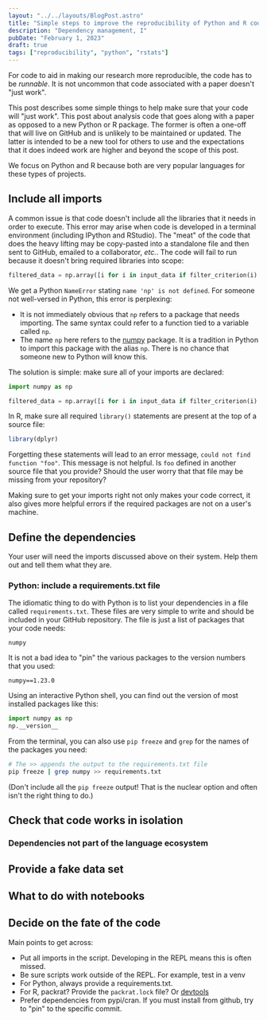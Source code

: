```yaml
---
layout: "../../layouts/BlogPost.astro"
title: "Simple steps to improve the reproducibility of Python and R code"
description: "Dependency management, I"
pubDate: "February 1, 2023"
draft: true
tags: ["reproducibility", "python", "rstats"]
---
```


For code to aid in making our research more reproducible, the code has to be *runnable*.
It is not uncommon that code associated with a paper doesn't "just work".

This post describes some simple things to help make sure that your code will "just work".
This post about analysis code that goes along with a paper as opposed to a new Python or R
package.
The former is often a one-off that will live on GitHub and is unlikely to be maintained or updated.
The latter is intended to be a new tool for others to use and the expectations that it does indeed work are higher and beyond the scope of this post.

We focus on Python and R because both are very popular languages for these types of projects.

## Include all imports

A common issue is that code doesn't include all the libraries that it needs in order to execute.
This error may arise when code is developed in a terminal environment (including IPython and RStudio).
The "meat" of the code that does the heavy lifting may be copy-pasted into a standalone file and then sent to GitHub, emailed to a collaborator, *etc.*.
The code will fail to run because it doesn't bring required libraries into scope:

```python
filtered_data = np.array([i for i in input_data if filter_criterion(i) is True])
```

We get a Python `NameError` stating `name 'np' is not defined`.
For someone not well-versed in Python, this error is perplexing:

* It is not immediately obvious that `np` refers to a package that needs importing.
  The same syntax could refer to a function tied to a variable called `np`.
* The name `np` here refers to the [numpy](https://numpy.org/) package.
  It is a tradition in Python to import this package with the alias `np`.
  There is no chance that someone new to Python will know this.

The solution is simple: make sure all of your imports are declared:

```python
import numpy as np

filtered_data = np.array([i for i in input_data if filter_criterion(i) is True])
```

In R, make sure all required `library()` statements are present at the top of a source file:

```r
library(dplyr)
```

Forgetting these statements will lead to an error message, `could not find function "foo"`.
This message is not helpful.  Is `foo` defined in another source file that you provide? 
Should the user worry that that file may be missing from your repository?

Making sure to get your imports right not only makes your code correct, it also gives more helpful errors if the required packages are not on a user's machine.

## Define the dependencies

Your user will need the imports discussed above on their system.
Help them out and tell them what they are.

### Python: include a requirements.txt file

The idiomatic thing to do with Python is to list your dependencies in a file called `requirements.txt`.
These files are very simple to write and should be included in your GitHub repository.
The file is just a list of packages that your code needs:

```
numpy
```

It is not a bad idea to "pin" the various packages to the version numbers that you used:

```
numpy==1.23.0
```

Using an interactive Python shell, you can find out the version of most installed packages like this:

```py
import numpy as np
np.__version__
```

From the terminal, you can also use `pip freeze` and `grep` for the names of the packages you need:

```sh
# The >> appends the output to the requirements.txt file
pip freeze | grep numpy >> requirements.txt
```

(Don't include all the `pip freeze` output!
That is the nuclear option and often isn't the right thing to do.)

## Check that code works in isolation

### Dependencies not part of the language ecosystem

## Provide a fake data set

## What to do with notebooks

## Decide on the fate of the code

Main points to get across:

* Put all imports in the script.
  Developing in the REPL means this is often missed.
* Be sure scripts work outside of the REPL.
  For example, test in a venv
* For Python, always provide a requirements.txt.
* For R, packrat?
  Provide the `packrat.lock` file?
  Or [devtools](https://support.posit.co/hc/en-us/articles/219949047-Installing-older-versions-of-packages)
* Prefer dependencies from pypi/cran.
  If you must install from github, try to "pin" to the specific commit.
